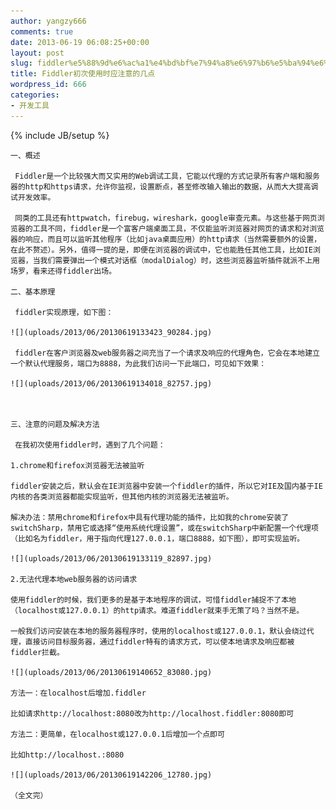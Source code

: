 ```yaml
---
author: yangzy666
comments: true
date: 2013-06-19 06:08:25+00:00
layout: post
slug: fiddler%e5%88%9d%e6%ac%a1%e4%bd%bf%e7%94%a8%e6%97%b6%e5%ba%94%e6%b3%a8%e6%84%8f%e7%9a%84%e5%87%a0%e7%82%b9
title: Fiddler初次使用时应注意的几点
wordpress_id: 666
categories:
- 开发工具
---
```

{% include JB/setup %}

	一、概述

	 Fiddler是一个比较强大而又实用的Web调试工具，它能以代理的方式记录所有客户端和服务器的http和https请求，允许你监视，设置断点，甚至修改输入输出的数据，从而大大提高调试开发效率。

	 同类的工具还有httpwatch，firebug，wireshark，google审查元素。与这些基于网页浏览器的工具不同，fiddler是一个富客户端桌面工具，不仅能监听浏览器对网页的请求和对浏览器的响应，而且可以监听其他程序（比如java桌面应用）的http请求（当然需要额外的设置，在此不赘述）。另外，值得一提的是，即便在浏览器的调试中，它也能胜任其他工具，比如IE浏览器，当我们需要弹出一个模式对话框（modalDialog）时，这些浏览器监听插件就派不上用场罗，看来还得fiddler出场。

	二、基本原理

	 fiddler实现原理，如下图：

	![](uploads/2013/06/20130619133423_90284.jpg)

	 fiddler在客户浏览器及web服务器之间充当了一个请求及响应的代理角色，它会在本地建立一个默认代理服务，端口为8888，为此我们访问一下此端口，可见如下效果：

	![](uploads/2013/06/20130619134018_82757.jpg)

	

	三、注意的问题及解决方法

	 在我初次使用fiddler时，遇到了几个问题：

	1.chrome和firefox浏览器无法被监听

	fiddler安装之后，默认会在IE浏览器中安装一个fiddler的插件，所以它对IE及国内基于IE内核的各类浏览器都能实现监听，但其他内核的浏览器无法被监听。

	解决办法：禁用chrome和firefox中具有代理功能的插件，比如我的chrome安装了switchSharp，禁用它或选择“使用系统代理设置”，或在switchSharp中新配置一个代理项（比如名为fiddler，用于指向代理127.0.0.1，端口8888，如下图），即可实现监听。

	![](uploads/2013/06/20130619133119_82897.jpg)

	2.无法代理本地web服务器的访问请求

	使用fiddler的时候，我们更多的是基于本地程序的调试，可惜fiddler捕捉不了本地（localhost或127.0.0.1）的http请求。难道fiddler就束手无策了吗？当然不是。

	一般我们访问安装在本地的服务器程序时，使用的localhost或127.0.0.1，默认会绕过代理，直接访问目标服务器，通过fiddler特有的请求方式，可以使本地请求及响应都被fiddler拦截。

	![](uploads/2013/06/20130619140652_83080.jpg)

	方法一：在localhost后增加.fiddler

	比如请求http://localhost:8080改为http://localhost.fiddler:8080即可

	方法二：更简单，在localhost或127.0.0.1后增加一个点即可

	比如http://localhost.:8080

	![](uploads/2013/06/20130619142206_12780.jpg)

	（全文完）
